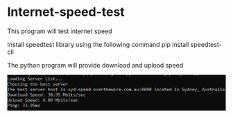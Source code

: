 # Internet-speed-test
This program will test internet speed

Install speedtest library using the following command
pip install speedtest-cli

The python program will provide download and upload speed

![](https://github.com/singh-harkanwal/internet-speed-test/blob/main/internet%20speed%20test.png)
